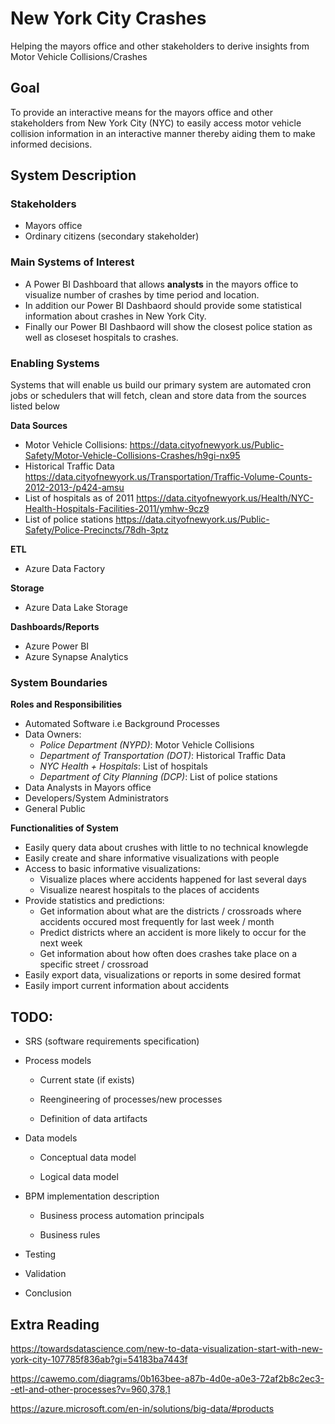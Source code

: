# New York City Crashes

Helping the mayors office and other stakeholders to derive insights from Motor Vehicle Collisions/Crashes

## Goal

To provide an interactive means for the mayors office and other stakeholders from New York City (NYC) to easily access motor vehicle collision information in an interactive manner thereby aiding them to make informed decisions.

## System Description

### Stakeholders

* Mayors office
* Ordinary citizens (secondary stakeholder)

### Main Systems of Interest
* A Power BI Dashboard that allows **analysts** in the mayors office to visualize number of crashes by time period and location. 
* In addition our Power BI Dashbaord should provide some statistical information about crashes in New York City.
* Finally our Power BI Dashbaord will show the closest police station as well as closeset hospitals to crashes.

### Enabling Systems
Systems that will enable us build our primary system are automated cron jobs or schedulers that will fetch, clean and store data from the sources listed below

**Data Sources**

* Motor Vehicle Collisions:
  https://data.cityofnewyork.us/Public-Safety/Motor-Vehicle-Collisions-Crashes/h9gi-nx95
* Historical Traffic Data
  https://data.cityofnewyork.us/Transportation/Traffic-Volume-Counts-2012-2013-/p424-amsu
* List of hospitals as of 2011
  https://data.cityofnewyork.us/Health/NYC-Health-Hospitals-Facilities-2011/ymhw-9cz9
* List of police stations
  https://data.cityofnewyork.us/Public-Safety/Police-Precincts/78dh-3ptz

**ETL**
* Azure Data Factory

**Storage**
* Azure Data Lake Storage

**Dashboards/Reports**
* Azure Power BI
* Azure Synapse Analytics

### System Boundaries
**Roles and Responsibilities**

* Automated Software i.e Background Processes
* Data Owners:
  - *Police Department (NYPD)*: Motor Vehicle Collisions
  - *Department of Transportation (DOT)*: Historical Traffic Data
  - *NYC Health + Hospitals*: List of hospitals
  - *Department of City Planning (DCP)*: List of police stations
* Data Analysts in Mayors office
* Developers/System Administrators
* General Public


**Functionalities of System**

* Easily query data about crushes with little to no technical knowlegde
* Easily create and share informative visualizations with people
* Access to basic informative visualizations:
  * Visualize places where accidents happened for last several days
  * Visualize nearest hospitals to the places of accidents
* Provide statistics and predictions:
  * Get information about what are the districts / crossroads where accidents occured most frequently for last week / month
  * Predict districts where an accident is more likely to occur for the next week
  * Get information about how often does crashes take place on a specific street / crossroad
* Easily export data, visualizations or reports in some desired format
* Easily import current information about accidents




## TODO:

* SRS (software requirements specification) 

* Process models 

  * Current state (if exists) 

  * Reengineering of processes/new processes 

  * Definition of data artifacts 

* Data models 

  * Conceptual data model 

  * Logical data model 

* BPM implementation description 

  * Business process automation principals 

  * Business rules 

* Testing 

* Validation 

* Conclusion 



## Extra Reading

https://towardsdatascience.com/new-to-data-visualization-start-with-new-york-city-107785f836ab?gi=54183ba7443f

https://cawemo.com/diagrams/0b163bee-a87b-4d0e-a0e3-72af2b8c2ec3--etl-and-other-processes?v=960,378,1


https://azure.microsoft.com/en-in/solutions/big-data/#products
